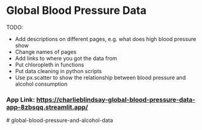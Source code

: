 # Global Blood Pressure Data

TODO: 
- Add descriptions on different pages, e.g. what does high blood pressure show
- Change names of pages
- Add links to where you got the data from
- Put chloropleth in functions
- Put data cleaning in python scripts
- Use px.scatter to show the relationship between blood pressure and alcohol consumption

### App Link: https://charlieblindsay-global-blood-pressure-data-app-8zbsqq.streamlit.app/

#   g l o b a l - b l o o d - p r e s s u r e - a n d - a l c o h o l - d a t a  
 